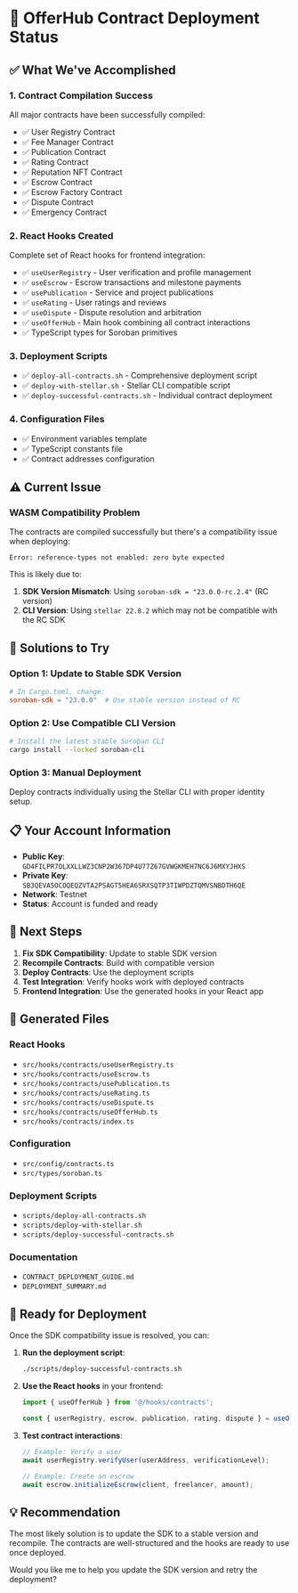 # 🚀 OfferHub Contract Deployment Status

## ✅ What We've Accomplished

### 1. **Contract Compilation Success**
All major contracts have been successfully compiled:
- ✅ User Registry Contract
- ✅ Fee Manager Contract  
- ✅ Publication Contract
- ✅ Rating Contract
- ✅ Reputation NFT Contract
- ✅ Escrow Contract
- ✅ Escrow Factory Contract
- ✅ Dispute Contract
- ✅ Emergency Contract

### 2. **React Hooks Created**
Complete set of React hooks for frontend integration:
- ✅ `useUserRegistry` - User verification and profile management
- ✅ `useEscrow` - Escrow transactions and milestone payments
- ✅ `usePublication` - Service and project publications
- ✅ `useRating` - User ratings and reviews
- ✅ `useDispute` - Dispute resolution and arbitration
- ✅ `useOfferHub` - Main hook combining all contract interactions
- ✅ TypeScript types for Soroban primitives

### 3. **Deployment Scripts**
- ✅ `deploy-all-contracts.sh` - Comprehensive deployment script
- ✅ `deploy-with-stellar.sh` - Stellar CLI compatible script
- ✅ `deploy-successful-contracts.sh` - Individual contract deployment

### 4. **Configuration Files**
- ✅ Environment variables template
- ✅ TypeScript constants file
- ✅ Contract addresses configuration

## ⚠️ Current Issue

### **WASM Compatibility Problem**
The contracts are compiled successfully but there's a compatibility issue when deploying:

```
Error: reference-types not enabled: zero byte expected
```

This is likely due to:
1. **SDK Version Mismatch**: Using `soroban-sdk = "23.0.0-rc.2.4"` (RC version)
2. **CLI Version**: Using `stellar 22.8.2` which may not be compatible with the RC SDK

## 🔧 Solutions to Try

### Option 1: Update to Stable SDK Version
```toml
# In Cargo.toml, change:
soroban-sdk = "23.0.0"  # Use stable version instead of RC
```

### Option 2: Use Compatible CLI Version
```bash
# Install the latest stable Soroban CLI
cargo install --locked soroban-cli
```

### Option 3: Manual Deployment
Deploy contracts individually using the Stellar CLI with proper identity setup.

## 📋 Your Account Information
- **Public Key**: `GD4FILPR7OLXXLLWZ3CNP2W367DP4U77Z67GVWGKMEH7NC6J6MXYJHXS`
- **Private Key**: `SB3QEVA5OCOQEQZVTA2PSAGT5HEA6SRXSQTP3TIWPDZTQMVSNBDTH6QE`
- **Network**: Testnet
- **Status**: Account is funded and ready

## 🎯 Next Steps

1. **Fix SDK Compatibility**: Update to stable SDK version
2. **Recompile Contracts**: Build with compatible version
3. **Deploy Contracts**: Use the deployment scripts
4. **Test Integration**: Verify hooks work with deployed contracts
5. **Frontend Integration**: Use the generated hooks in your React app

## 📁 Generated Files

### React Hooks
- `src/hooks/contracts/useUserRegistry.ts`
- `src/hooks/contracts/useEscrow.ts`
- `src/hooks/contracts/usePublication.ts`
- `src/hooks/contracts/useRating.ts`
- `src/hooks/contracts/useDispute.ts`
- `src/hooks/contracts/useOfferHub.ts`
- `src/hooks/contracts/index.ts`

### Configuration
- `src/config/contracts.ts`
- `src/types/soroban.ts`

### Deployment Scripts
- `scripts/deploy-all-contracts.sh`
- `scripts/deploy-with-stellar.sh`
- `scripts/deploy-successful-contracts.sh`

### Documentation
- `CONTRACT_DEPLOYMENT_GUIDE.md`
- `DEPLOYMENT_SUMMARY.md`

## 🚀 Ready for Deployment

Once the SDK compatibility issue is resolved, you can:

1. **Run the deployment script**:
   ```bash
   ./scripts/deploy-successful-contracts.sh
   ```

2. **Use the React hooks** in your frontend:
   ```typescript
   import { useOfferHub } from '@/hooks/contracts';
   
   const { userRegistry, escrow, publication, rating, dispute } = useOfferHub();
   ```

3. **Test contract interactions**:
   ```typescript
   // Example: Verify a user
   await userRegistry.verifyUser(userAddress, verificationLevel);
   
   // Example: Create an escrow
   await escrow.initializeEscrow(client, freelancer, amount);
   ```

## 💡 Recommendation

The most likely solution is to update the SDK to a stable version and recompile. The contracts are well-structured and the hooks are ready to use once deployed.

Would you like me to help you update the SDK version and retry the deployment?
